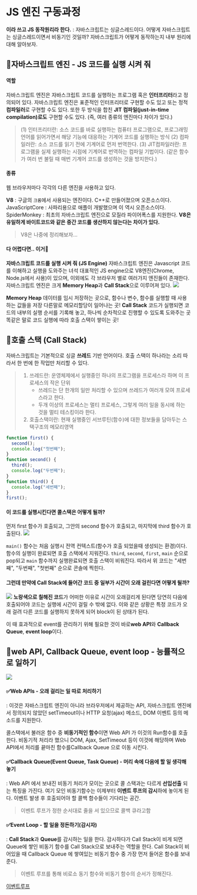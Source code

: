 # JS 엔진 구동과정

**이라 쓰고 JS 동작원리라 한다.**
: 자바스크립트는 싱글스레드이다.
어떻게 자바스크립트는 싱글스레드이면서 비동기인 것일까?
자바스크립트가 어떻게 동작하는지 내부 원리에 대해 알아보자.

## 🍳자바스크립트 엔진 - JS 코드를 실행 시켜 줘

#### 역할

자바스크립트 엔진은 자바스크립트 코드를 실행하는 프로그램 혹은 **인터프리터**라고 정의되어 있다. 자바스크립트 엔진은 표준적인 인터프리터로 구현할 수도 있고 또는 정적 **컴파일러**로 구현할 수도 있다.
또한 두 방식을 합친 **JIT 컴파일(just-in-time compilation)로도** 구현할 수도 있다.
(즉, 여러 종류의 엔진마다 차이가 있다.)

> (1) 인터프리터란: 소스 코드를 바로 실행하는 컴퓨터 프로그램으로,
> 프로그래밍 언어를 읽어가면서 해당 기능에 대응하는 기계어 코드를 실행하는 방식
> (2) 컴파일러란: 소스 코드를 읽기 전에 기계어로 먼저 번역한다.
> (3) JIT컴파일러란: 프로그램을 실제 실행하는 시점에 기계어로 번역하는 컴파일 기법이다. (같은 함수가 여러 번 불릴 때 매번 기계어 코드를 생성하는 것을 방지한다.)

#### 종류

웹 브라우저마다 각각의 다른 엔진을 사용하고 있다.

**V8** : 구글의 `크롬`에서 사용되는 엔진이다. C++로 만들어졌으며 오픈소스이다.
JavaScriptCore : 사파리용으로 애플이 개발했으며 이 역시 오픈소스이다.
SpiderMonkey : 최초의 자바스크립트 엔진으로 모질라 파이어폭스를 지원한다.
**V8은 유일하게 바이트코드와 같은 중간 코드를 생산하지 않는다는 차이가 있다.**

> V8은 나중에 정리해보자...

#### 다 어렵다면.. 이거🤔

**자바스크립트 코드를 실행 시켜 줘 (JS Engine)**
자바스크립트 엔진은 Javascript 코드를 이해하고 실행을 도와주는 녀석
대표적인 JS engine으로 V8엔진(Chrome, Node.js에서 사용)이 있으며, 이외에도 각 브라우저 별로 여러가지 엔진들이 존재한다.
자바스크립트 엔진은 크게 **Memory Heap**과 **Call Stack**으로 이루어져 있다.
![](https://joshua1988.github.io/images/posts/web/translation/how-js-works/js-engine-structure.png)

**Memory Heap**
데이터를 임시 저장하는 곳으로, 함수나 변수, 함수를 실행할 때 사용하는 값들을 저장
다른말로 메모리할당이 일어나는 곳!
**Call Stack**
코드가 실행되면 코드의 내부의 실행 순서를 기록해 놓고, 하나씩 순차적으로 진행할 수 있도록 도와주는 곳
똑같은 말로 코드 실행에 따라 호출 스택이 쌓이는 곳!

## 🍳호출 스택 (Call Stack)

자바스크립트는 기본적으로 싱글 **쓰레드** 기반 언어이다.
호출 스택이 하나라는 소리 따라서 한 번에 한 작업만 처리할 수 있다.

> 1. 쓰레드란: 운영체제에서 실행중인 하나의 프로그램을 프로세스라 하며 이 프로세스의 작은 단위
>    - 쓰레드는 단 한개의 일만 처리할 수 있으며 쓰레드가 여러개 모여 프로세스라고 한다.
>    - 두개 이상의 프로세스는 멀티 프로세스, 그렇게 여러 일을 동시에 하는 것을 멀티 테스킹이라 한다.
> 2. 호출스택이란: 현재 실행중인 서브루틴(함수)에 대한 정보들을 담아두는 스택구조의 메모리영역

```javascript
function first() {
  second();
  console.log("첫번째");
}
function second() {
  third();
  console.log("두번째");
}
function third() {
  console.log("세번째");
}
first();
```

#### 이 코드를 실행시킨다면 콜스택은 어떻게 될까?

먼저 first 함수가 호출되고, 그안의 second 함수가 호출되고, 마지막에 third 함수가 호출된다.
![](https://ingg.dev/static/6fa1949bb1f3a44c2d675de396cac1db/c83ae/work33.png)

`main()` 함수는 처음 실행시 전역 컨텍스트(함수가 호출 되었을때 생성되는 환경)이다.
함수의 실행이 완료되면 호출 스택에서 지워진다. `third`, `second`, `first`, `main` 순으로 pop되고 `main` 함수까지 실행완료되면 호출 스택이 비워진다. 따라서 위 코드는 "세번째", "두번째", "첫번째" 순으로 콘솔에 찍힌다.

#### 그런데 만약에 Call Stack에 들어간 코드 중 일부가 시간이 오래 걸린다면 어떻게 될까?

![](https://miro.medium.com/max/4800/1*a_ySUHa6i12aj1RzvNVFyg.webp)
**노랑색으로 칠해진 코드**가 어떠한 이유로 시간이 오래걸리게 된다면 당연히 다음에 호출되어야 코드는 실행에 시간이 걸릴 수 밖에 없다.
이와 같은 상황은 특정 코드가 오래 걸려 다른 코드를 실행하지 못하게 되어 block이 된 상태가 된다.

이 때 효과적으로 event를 관리하기 위해 필요한 것이 바로**web API**와 **Callback Queue**, **event loop**이다.

## 🍳web API, Callback Queue, event loop - 능률적으로 일하기

![](https://miro.medium.com/max/1400/1*FA9NGxNB6-v1oI2qGEtlRQ.webp)

#### ✅Web APIs - 오래 걸리는 일 따로 처리하기

: 이것은 자바스크립트 엔진이 아니라 브라우저에서 제공하는 API,
자바스크립트 엔진에서 정의되지 않았던 setTimeout이나 HTTP 요청(ajax) 메소드, DOM 이벤트 등의 메소드를 지원한다.

콜스택에서 불러온 함수 중 **비동기적인 함수**이면 Web API 가 이것의 Run함수를 호출한다.
비동기적 처리라 했으니 DOM, Ajax, SetTimeout 등이 이것에 해당하며 Web API에서 처리를 끝마친 함수를Callback Queue 으로 이동 시킨다.

#### ✅Callback Queue(Event Queue, Task Queue) - 머리 속에 다음에 할 일 생각해 놓기

: Web API 에서 보내진 비동기 처리가 모이는 곳으로 콜 스택과는 다르게 **선입선출** 되는 특징을 가진다.
여기 모인 비동기함수는 이제부터 **이벤트 루프의 감시**하에 놓이게 된다.
이벤트 발생 후 호출되어야 할 콜백 함수들이 기다리는 공간.

> 이벤트 루프가 정한 순서대로 줄을 서 있으므로 콜백 큐라고함

#### ✅Event Loop - 할 일을 정돈하기(감시자)

: **Call Stack**과 **Queue**를 감시하는 일을 한다.
감시하다가 Call Stack이 비게 되면 Queue에 쌓인 비동기 함수를 Call Stack으로 보내주는 역할을 한다.
Call Stack이 비어있을 때 Callback Queue 에 쌓여있는 비동기 함수 중 가장 먼저 들어온 함수를 보내준다.

> 이벤트 루프를 통해 비로소 동기 함수와 비동기 함수의 순서가 정해진다.

[이벤트루프]()

